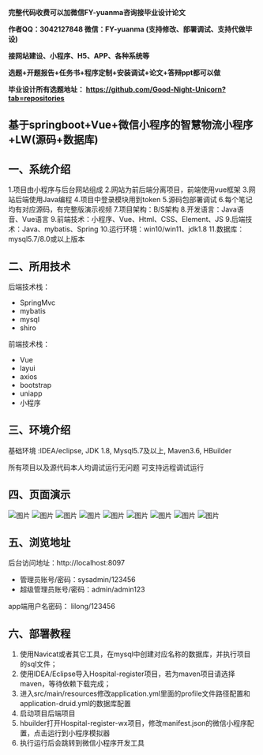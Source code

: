 
**完整代码收费可以加微信FY-yuanma咨询接毕业设计论文**

**作者QQ：3042127848 微信：FY-yuanma (支持修改、部署调试、支持代做毕设)**

**接网站建设、小程序、H5、APP、各种系统等**

**选题+开题报告+任务书+程序定制+安装调试+论文+答辩ppt都可以做**

**毕业设计所有选题地址： https://github.com/Good-Night-Unicorn?tab=repositories**

## 基于springboot+Vue+微信小程序的智慧物流小程序+LW(源码+数据库)

## 一、系统介绍
1.项目由小程序与后台网站组成
2.网站为前后端分离项目，前端使用vue框架
3.网站后端使用Java编程
4.项目中登录模块用到token
5.源码包部署调试
6.每个笔记均有对应源码，有完整版演示视频
7.项目架构：B/S架构
8.开发语言：Java语音、Vue语言
9.前端技术：小程序、Vue、Html、CSS、Element、JS
9.后端技术：Java、mybatis、Spring
10.运行环境：win10/win11、jdk1.8
11.数据库：mysql5.7/8.0或以上版本
## 二、所用技术

后端技术栈：

- SpringMvc
- mybatis
- mysql
- shiro


前端技术栈：
- Vue
- layui
- axios
- bootstrap
- uniapp
- 小程序

## 三、环境介绍

基础环境 :IDEA/eclipse, JDK 1.8, Mysql5.7及以上, Maven3.6, HBuilder

所有项目以及源代码本人均调试运行无问题 可支持远程调试运行

## 四、页面演示
![图片](https://github.com/user-attachments/assets/237fbb4f-32cf-4f79-83af-64b420c29eb3)
![图片](https://github.com/user-attachments/assets/96197352-c204-46ae-b372-d2fb82673e42)
![图片](https://github.com/user-attachments/assets/b0c4b928-7f4b-4483-8ac0-279e10d4c8d3)
![图片](https://github.com/user-attachments/assets/265dfac1-801f-4ea7-b23f-8d198d785a8b)
![图片](https://github.com/user-attachments/assets/da170722-a5c3-4805-aa1b-d5f29f49fb23)
![图片](https://github.com/user-attachments/assets/888d9557-240f-404d-b965-6c03c0e4bd2c)
![图片](https://github.com/user-attachments/assets/1b8af815-bf2d-46de-9c09-c9e487b104a3)
![图片](https://github.com/user-attachments/assets/f3452f36-732e-43dd-a8c6-80defc4bb81c)
![图片](https://github.com/user-attachments/assets/13f3fa75-c2d1-4833-85a9-23d629567ddb)

## 五、浏览地址

后台访问地址：http://localhost:8097
- 管理员账号/密码：sysadmin/123456
- 超级管理员账号/密码：admin/admin123

app端用户名密码：
lilong/123456

## 六、部署教程

1. 使用Navicat或者其它工具，在mysql中创建对应名称的数据库，并执行项目的sql文件；
2. 使用IDEA/Eclipse导入Hospital-register项目，若为maven项目请选择maven，等待依赖下载完成；
3. 进入src/main/resources修改application.yml里面的profile文件路径配置和application-druid.yml的数据库配置
4. 启动项目后端项目
5. hbuilder打开Hospital-register-wx项目，修改manifest.json的微信小程序配置，点击运行到小程序模拟器
6. 执行运行后会跳转到微信小程序开发工具
